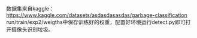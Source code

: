 数据集来自kaggle：https://www.kaggle.com/datasets/asdasdasasdas/garbage-classification
run/train/exp2/weigths中保存训练好的权重，配置好环境运行detect.py即可打开摄像头识别垃圾。
